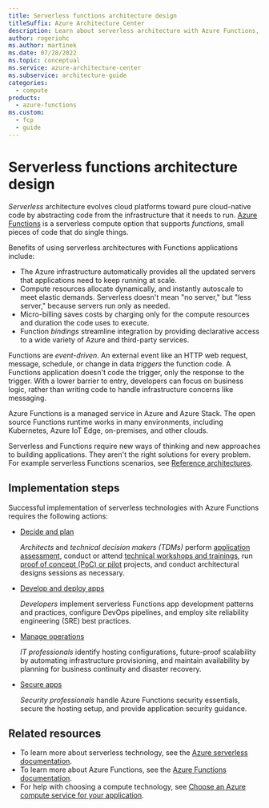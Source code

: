 ```yaml
---
title: Serverless functions architecture design
titleSuffix: Azure Architecture Center
description: Learn about serverless architecture with Azure Functions, and how to implement serverless Functions adoption.
author: rogeriohc
ms.author: martinek
ms.date: 07/28/2022
ms.topic: conceptual
ms.service: azure-architecture-center
ms.subservice: architecture-guide
categories:
  - compute
products:
  - azure-functions
ms.custom:
  - fcp
  - guide
---
```

# Serverless functions architecture design

*Serverless* architecture evolves cloud platforms toward pure cloud-native code by abstracting code from the infrastructure that it needs to run. [Azure Functions](/azure/azure-functions) is a serverless compute option that supports *functions*, small pieces of code that do single things.

Benefits of using serverless architectures with Functions applications include:

- The Azure infrastructure automatically provides all the updated servers that applications need to keep running at scale.
- Compute resources allocate dynamically, and instantly autoscale to meet elastic demands. Serverless doesn't mean "no server," but "less server," because servers run only as needed.
- Micro-billing saves costs by charging only for the compute resources and duration the code uses to execute.
- Function *bindings* streamline integration by providing declarative access to a wide variety of Azure and third-party services.

Functions are *event-driven*. An external event like an HTTP web request, message, schedule, or change in data *triggers* the function code. A Functions application doesn't code the trigger, only the response to the trigger. With a lower barrier to entry, developers can focus on business logic, rather than writing code to handle infrastructure concerns like messaging.

Azure Functions is a managed service in Azure and Azure Stack. The open source Functions runtime works in many environments, including Kubernetes, Azure IoT Edge, on-premises, and other clouds.

Serverless and Functions require new ways of thinking and new approaches to building applications. They aren't the right solutions for every problem. For example serverless Functions scenarios, see [Reference architectures](reference-architectures.md).

## Implementation steps

Successful implementation of serverless technologies with Azure Functions requires the following actions:

- [Decide and plan](validate-commit-serverless-adoption.md)

  *Architects* and *technical decision makers (TDMs)* perform [application assessment](application-assessment.md), conduct or attend [technical workshops and trainings](technical-training.md), run [proof of concept (PoC) or pilot](poc-pilot.md) projects, and conduct architectural designs sessions as necessary.

- [Develop and deploy apps](application-development.md)

  *Developers* implement serverless Functions app development patterns and practices, configure DevOps pipelines, and employ site reliability engineering (SRE) best practices.

- [Manage operations](functions-app-operations.md)

  *IT professionals* identify hosting configurations, future-proof scalability by automating infrastructure provisioning, and maintain availability by planning for business continuity and disaster recovery.

- [Secure apps](functions-app-security.md)

  *Security professionals* handle Azure Functions security essentials, secure the hosting setup, and provide application security guidance.

## Related resources
- To learn more about serverless technology, see the [Azure serverless documentation](https://azure.microsoft.com/solutions/serverless/).
- To learn more about Azure Functions, see the [Azure Functions documentation](/azure/azure-functions/).
- For help with choosing a compute technology, see [Choose an Azure compute service for your application](../guide/technology-choices/compute-decision-tree.yml).
